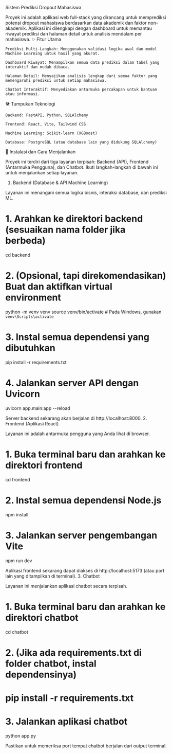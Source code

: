 Sistem Prediksi Dropout Mahasiswa

Proyek ini adalah aplikasi web full-stack yang dirancang untuk memprediksi potensi dropout mahasiswa berdasarkan data akademik dan faktor non-akademik. Aplikasi ini dilengkapi dengan dashboard untuk memantau riwayat prediksi dan halaman detail untuk analisis mendalam per mahasiswa.
✨ Fitur Utama

    Prediksi Multi-Langkah: Menggunakan validasi logika awal dan model Machine Learning untuk hasil yang akurat.

    Dashboard Riwayat: Menampilkan semua data prediksi dalam tabel yang interaktif dan mudah dibaca.

    Halaman Detail: Menyajikan analisis lengkap dari semua faktor yang memengaruhi prediksi untuk setiap mahasiswa.

    Chatbot Interaktif: Menyediakan antarmuka percakapan untuk bantuan atau informasi.

🛠️ Tumpukan Teknologi

    Backend: FastAPI, Python, SQLAlchemy

    Frontend: React, Vite, Tailwind CSS

    Machine Learning: Scikit-learn (XGBoost)

    Database: PostgreSQL (atau database lain yang didukung SQLAlchemy)

🚀 Instalasi dan Cara Menjalankan

Proyek ini terdiri dari tiga layanan terpisah: Backend (API), Frontend (Antarmuka Pengguna), dan Chatbot. Ikuti langkah-langkah di bawah ini untuk menjalankan setiap layanan.
1. Backend (Database & API Machine Learning)

Layanan ini menangani semua logika bisnis, interaksi database, dan prediksi ML.

# 1. Arahkan ke direktori backend (sesuaikan nama folder jika berbeda)
cd backend

# 2. (Opsional, tapi direkomendasikan) Buat dan aktifkan virtual environment
python -m venv venv
source venv/bin/activate  # Pada Windows, gunakan `venv\Scripts\activate`

# 3. Instal semua dependensi yang dibutuhkan
pip install -r requirements.txt

# 4. Jalankan server API dengan Uvicorn
uvicorn app.main:app --reload

Server backend sekarang akan berjalan di http://localhost:8000.
2. Frontend (Aplikasi React)

Layanan ini adalah antarmuka pengguna yang Anda lihat di browser.

# 1. Buka terminal baru dan arahkan ke direktori frontend
cd frontend

# 2. Instal semua dependensi Node.js
npm install

# 3. Jalankan server pengembangan Vite
npm run dev

Aplikasi frontend sekarang dapat diakses di http://localhost:5173 (atau port lain yang ditampilkan di terminal).
3. Chatbot

Layanan ini menjalankan aplikasi chatbot secara terpisah.

# 1. Buka terminal baru dan arahkan ke direktori chatbot
cd chatbot

# 2. (Jika ada requirements.txt di folder chatbot, instal dependensinya)
# pip install -r requirements.txt

# 3. Jalankan aplikasi chatbot
python app.py

Pastikan untuk memeriksa port tempat chatbot berjalan dari output terminal.
